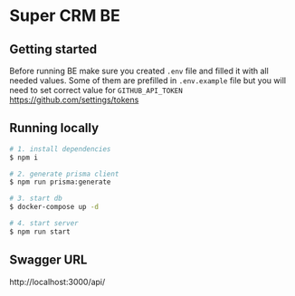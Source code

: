 # Super CRM BE

## Getting started

Before running BE make sure you created `.env` file and filled it with all needed values. Some of them are prefilled in `.env.example` file but you will need to set correct value for `GITHUB_API_TOKEN` https://github.com/settings/tokens

## Running locally

```bash
# 1. install dependencies
$ npm i

# 2. generate prisma client
$ npm run prisma:generate

# 3. start db
$ docker-compose up -d

# 4. start server
$ npm run start
```

## Swagger URL

http://localhost:3000/api/
